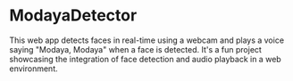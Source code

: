 # ModayaDetector

This web app detects faces in real-time using a webcam and plays a voice saying "Modaya, Modaya" when a face is detected. It's a fun project showcasing the integration of face detection and audio playback in a web environment.
